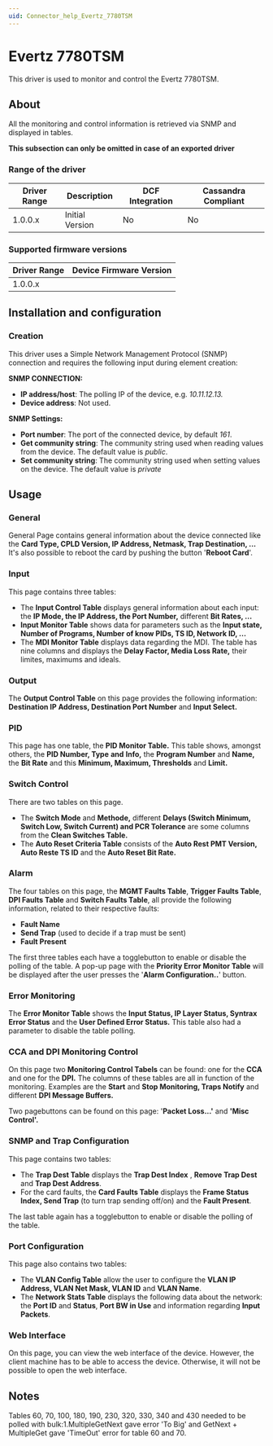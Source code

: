 ```yaml
---
uid: Connector_help_Evertz_7780TSM
---
```


# Evertz 7780TSM

This driver is used to monitor and control the Evertz 7780TSM.

## About

All the monitoring and control information is retrieved via SNMP and displayed in tables.

**This subsection can only be omitted in case of an exported driver**

### Range of the driver

| **Driver Range** | **Description** | **DCF Integration** | **Cassandra Compliant** |
|------------------|-----------------|---------------------|-------------------------|
| 1.0.0.x          | Initial Version | No                  | No                      |

### Supported firmware versions

| **Driver Range** | **Device Firmware Version** |
|------------------|-----------------------------|
| 1.0.0.x          |                             |

## Installation and configuration

### Creation

This driver uses a Simple Network Management Protocol (SNMP) connection and requires the following input during element creation:

**SNMP CONNECTION:**

- **IP address/host**: The polling IP of the device, e.g. *10.11.12.13.*
- **Device address**: Not used.

**SNMP Settings:**

- **Port number**: The port of the connected device, by default *161*.
- **Get community string**: The community string used when reading values from the device. The default value is *public*.
- **Set community string**: The community string used when setting values on the device. The default value is *private*

## Usage

### General

General Page contains general information about the device connected like the **Card Type, CPLD Version, IP Address, Netmask, Trap Destination, ...** It's also possible to reboot the card by pushing the button '**Reboot Card**'.

### Input

This page contains three tables:

- The **Input Control Table** displays general information about each input: the **IP Mode, the IP Address, the Port Number,** different **Bit Rates, ...**
- **Input Monitor Table** shows data for parameters such as the **Input state, Number of Programs, Number of know PIDs, TS ID, Network ID, ...**
- The **MDI Monitor Table** displays data regarding the MDI. The table has nine columns and displays the **Delay Factor, Media Loss Rate,** their limites, maximums and ideals.

### Output

The **Output Control Table** on this page provides the following information: **Destination IP Address, Destination Port Number** and **Input Select.**

### PID

This page has one table, the **PID Monitor Table.** This table shows, amongst others, the **PID Number, Type** **and** **Info,** the **Program Number** and **Name,** the **Bit Rate** and this **Minimum, Maximum, Thresholds** and **Limit.**

### Switch Control

There are two tables on this page.

- The **Switch Mode** and **Methode,** different **Delays (Switch Minimum, Switch Low, Switch Current) and PCR Tolerance** are some columns from the **Clean Switches Table.**
- The **Auto Reset Criteria Table** consists of the **Auto Rest PMT Version, Auto Reste TS ID** and the **Auto Reset Bit Rate.**

### Alarm

The four tables on this page, the **MGMT Faults Table**, **Trigger Faults Table**, **DPI Faults Table** and **Switch Faults Table**, all provide the following information, related to their respective faults:

- **Fault Name**
- **Send Trap** (used to decide if a trap must be sent)
- **Fault Present**

The first three tables each have a togglebutton to enable or disable the polling of the table.
A pop-up page with the **Priority Error Monitor Table** will be displayed after the user presses the '**Alarm Configuration..**' button.

### Error Monitoring

The **Error Monitor Table** shows the **Input Status, IP Layer Status, Syntrax Error Status** and the **User Defined Error Status.** This table also had a parameter to disable the table polling.

### CCA and DPI Monitoring Control

On this page two **Monitoring Control Tabels** can be found: one for the **CCA** and one for the **DPI.** The columns of these tables are all in function of the monitoring. Examples are the **Start** and **Stop Monitoring, Traps Notify** and different **DPI Message Buffers.**

Two pagebuttons can be found on this page: '**Packet Loss...'** and **'Misc Control'.**

### SNMP and Trap Configuration

This page contains two tables:

- The **Trap Dest Table** displays the **Trap Dest Index** , **Remove Trap Dest** and **Trap Dest Address**.
- For the card faults, the **Card Faults Table** displays the **Frame Status Index, Send Trap** (to turn trap sending off/on) and the **Fault Present**.

The last table again has a togglebutton to enable or disable the polling of the table.

### Port Configuration

This page also contains two tables:

- The **VLAN Config Table** allow the user to configure the **VLAN IP Address, VLAN Net Mask, VLAN ID** and **VLAN Name**.
- The **Network Stats Table** displays the following data about the network: the **Port ID** and **Status**, **Port BW in Use** and information regarding **Input Packets**.

### Web Interface

On this page, you can view the web interface of the device. However, the client machine has to be able to access the device. Otherwise, it will not be possible to open the web interface.

## Notes

Tables 60, 70, 100, 180, 190, 230, 320, 330, 340 and 430 needed to be polled with bulk:1.MultipleGetNext gave error 'To Big' and GetNext + MultipleGet gave 'TimeOut' error for table 60 and 70.
